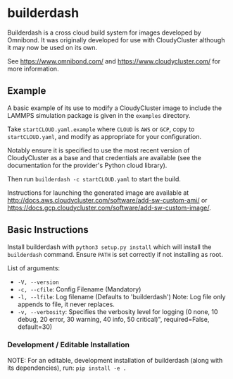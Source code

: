 # builderdash

Builderdash is a cross cloud build system for images developed by
Omnibond.  It was originally developed for use with CloudyCluster
although it may now be used on its own.

See https://www.omnibond.com/ and https://www.cloudycluster.com/ for
more information.

## Example

A basic example of its use to modify a CloudyCluster image to include
the LAMMPS simulation package is given in the `examples` directory.

Take `startCLOUD.yaml.example` where `CLOUD` is `AWS` or `GCP`, copy to
`startCLOUD.yaml`, and modify as appropriate for your configuration.

Notably ensure it is specified to use the most recent version of
CloudyCluster as a base and that credentials are available (see the
documentation for the provider's Python cloud library).

Then run `builderdash -c startCLOUD.yaml` to start the build.

Instructions for launching the generated image are available at
http://docs.aws.cloudycluster.com/software/add-sw-custom-ami/ or
https://docs.gcp.cloudycluster.com/software/add-sw-custom-image/.

## Basic Instructions

Install builderdash with `python3 setup.py install` which will install
the `builderdash` command.  Ensure `PATH` is set correctly if not
installing
as root.

List of arguments:  

* `-V, --version`
* `-c, --cfile`: Config Filename (Mandatory)  
* `-l, --lfile`: Log filename (Defaults to 'builderdash')  Note: Log
  file only appends to file, it never replaces.  
* `-v, --verbosity`: Specifies the verbosity level for logging (0 none,
  10 debug, 20 error, 30 warning, 40 info, 50 critical)",
  required=False, default=30)

### Development / Editable Installation
NOTE: For an editable, development installation of builderdash (along with its dependencies), run:
`pip install -e .`
